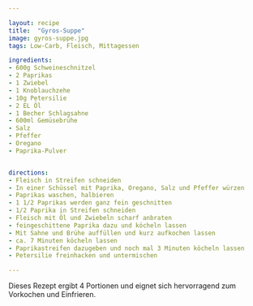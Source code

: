 ```yaml
---

layout: recipe
title:  "Gyros-Suppe"
image: gyros-suppe.jpg
tags: Low-Carb, Fleisch, Mittagessen

ingredients:
- 600g Schweineschnitzel
- 2 Paprikas
- 1 Zwiebel
- 1 Knoblauchzehe
- 10g Petersilie
- 2 EL Öl
- 1 Becher Schlagsahne
- 600ml Gemüsebrühe
- Salz
- Pfeffer
- Oregano
- Paprika-Pulver


directions:
- Fleisch in Streifen schneiden
- In einer Schüssel mit Paprika, Oregano, Salz und Pfeffer würzen
- Paprikas waschen, halbieren
- 1 1/2 Paprikas werden ganz fein geschnitten
- 1/2 Paprika in Streifen schneiden
- Fleisch mit Öl und Zwiebeln scharf anbraten
- feingeschittene Paprika dazu und köcheln lassen
- Mit Sahne und Brühe auffüllen und kurz aufkochen lassen
- ca. 7 Minuten köcheln lassen
- Paprikastreifen dazugeben und noch mal 3 Minuten köcheln lassen
- Petersilie freinhacken und untermischen

---
```


Dieses Rezept ergibt 4 Portionen und eignet sich hervorragend zum Vorkochen und Einfrieren.
